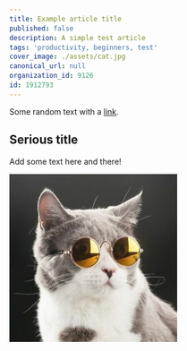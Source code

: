 ```yaml
---
title: Example article title
published: false
description: A simple test article
tags: 'productivity, beginners, test'
cover_image: ./assets/cat.jpg
canonical_url: null
organization_id: 9126
id: 1912793
---
```


Some random text with a [link](https://code.visualstudio.com).

## Serious title

Add some text here and there!

![and some pictures too](./assets/cat.jpg)
